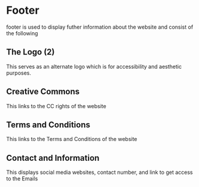 # Footer

footer is used to display futher information about the website and consist of the following

## The Logo (2)

This serves as an alternate logo which is for accessibility and aesthetic purposes.

## Creative Commons

This links to the CC rights of the website

## Terms and Conditions

This links to the Terms and Conditions of the website

## Contact and Information

This displays social media websites, contact number, and link to get access to the Emails